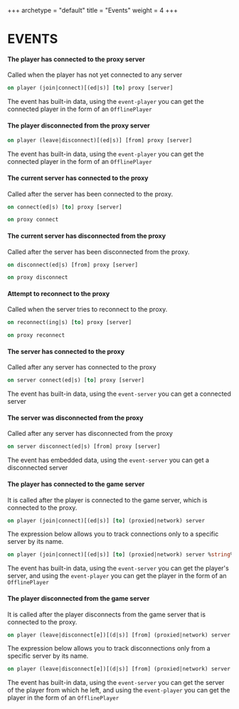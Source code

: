 +++
archetype = "default"
title = "Events"
weight = 4
+++
# EVENTS

#### The player has connected to the proxy server
Called when the player has not yet connected to any server
```vb
on player (join|connect)[(ed|s)] [to] proxy [server]
```
The event has built-in data, using the `event-player` you can get the connected player in the form of an `OfflinePlayer`

#### The player disconnected from the proxy server
```vb
on player (leave|disconnect)[(ed|s)] [from] proxy [server]
```
The event has built-in data, using the `event-player` you can get the connected player in the form of an `OfflinePlayer`

#### The current server has connected to the proxy
Called after the server has been connected to the proxy.
```vb
on connect(ed|s) [to] proxy [server]
```
```vb
on proxy connect
```

#### The current server has disconnected from the proxy
Called after the server has been disconnected from the proxy.
```vb
on disconnect(ed|s) [from] proxy [server]
```
```vb
on proxy disconnect
```

#### Attempt to reconnect to the proxy
Called when the server tries to reconnect to the proxy.
```vb
on reconnect(ing|s) [to] proxy [server]
```
```vb
on proxy reconnect
```

#### The server has connected to the proxy
Called after any server has connected to the proxy
```vb
on server connect(ed|s) [to] proxy [server]
```
The event has built-in data, using the `event-server` you can get a connected server

#### The server was disconnected from the proxy
Called after any server has disconnected from the proxy
```vb
on server disconnect(ed|s) [from] proxy [server]
```
The event has embedded data, using the `event-server` you can get a disconnected server

#### The player has connected to the game server
It is called after the player is connected to the game server, which is connected to the proxy.
```vb
on player (join|connect)[(ed|s)] [to] (proxied|network) server
```
The expression below allows you to track connections only to a specific server by its name.
```vb
on player (join|connect)[(ed|s)] [to] (proxied|network) server %string%
```
The event has built-in data, using the `event-server` you can get the player's server, and using the `event-player` you can get the player in the form of an `OfflinePlayer`

#### The player disconnected from the game server
It is called after the player disconnects from the game server that is connected to the proxy.
```vb
on player (leave|disconnect[e])[(d|s)] [from] (proxied|network) server
```
The expression below allows you to track disconnections only from a specific server by its name.
```vb
on player (leave|disconnect[e])[(d|s)] [from] (proxied|network) server %string%
```
The event has built-in data, using the `event-server` you can get the server of the player from which he left, and using the `event-player` you can get the player in the form of an `OfflinePlayer`